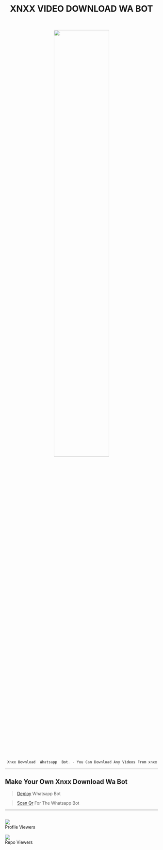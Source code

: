 

<div align="center"> </br> <h1> XNXX VIDEO DOWNLOAD WA BOT</h1></br></br>
<a href="https://github.com/ravindu01manoj/xnxx-dl-wabot"><img width="60%" src="https://github.com/ravindu01manoj/xnxx-dl-wabot/blob/main/xnxxDb/cf55ac875e4921d4a47f4ceceb98444a.jpg"></a></div>

</br></br>
```js
 Xnxx Download  Whatsapp  Bot. - You Can Download Any Videos From xnxx.com Without 'Limits.'
```

***
<div align="left"> <h2>Make Your Own Xnxx Download Wa Bot</h2></div>

> [Deploy](https://github.com/ravindu01manoj/ravindu01manoj/blob/main/X.md) Whatsapp Bot

>  [Scan Qr](https://replit.com/@RavinduManoj/XNXX-DOWNLOAD-Whatsapp-BOT) For The Whatsapp  Bot

***
<div align="left"><br> <img src="https://profile-counter.glitch.me/ravindu01manoj/count.svg" /><br>Profile Viewers</div>

<div align="left"><br> <img src="https://profile-counter.glitch.me/ravindu01manoj-xnxx/count.svg" /><br>Repo Viewers</div>
